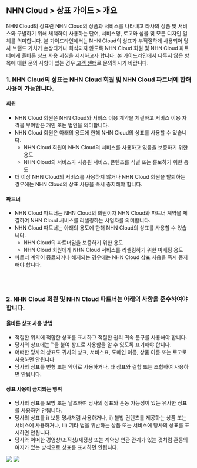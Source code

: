 ## NHN Cloud > 상표 가이드 > 개요

NHN Cloud의 상표란 NHN Cloud의 상품과 서비스를 나타내고 타사의 상품 및 서비스와 구별하기 위해 채택하여 사용하는 단어, 서비스명, 로고와 심볼 및 모든 디자인 일체를 의미합니다.
본 가이드라인에서는 NHN Cloud의 상표가 부적절하게 사용되어 당사 브랜드 가치가 손상되거나 희석되지 않도록 NHN Cloud 회원 및 NHN Cloud 파트너에게 올바른 상표 사용 지침을 제시하고자 합니다. 
본 가이드라인에서 다루지 않은 항목에 대한 문의 사항이 있는 경우 [고객 센터](https://www.toast.com/kr/support/inquiry)로 문의하시기 바랍니다.
<br>

### 1. NHN Cloud의 상표는 NHN Cloud 회원 및 NHN Cloud 파트너에 한해 사용이 가능합니다.

#### 회원

- NHN Cloud 회원은 NHN Cloud와 서비스 이용 계약을 체결하고 서비스 이용 자격을 부여받은 개인 또는 법인을 의미합니다.
- NHN Cloud 회원은 아래의 용도에 한해 NHN Cloud의 상표를 사용할 수 있습니다.
    - NHN Cloud 회원이 NHN Cloud의 서비스를 사용하고 있음을 보증하기 위한 용도
    - NHN Cloud의 서비스가 사용된 서비스, 콘텐츠를 식별 또는 홍보하기 위한 용도
- 더 이상 NHN Cloud의 서비스를 사용하지 않거나 NHN Cloud 회원을 탈퇴하는 경우에는 NHN Cloud의 상표 사용을 즉시 중지해야 합니다.

#### 파트너

- NHN Cloud 파트너는 NHN Cloud의 회원이자 NHN Cloud와 파트너 계약을 체결하여 NHN Cloud 서비스를 리셀링하는 사업자를 의미합니다.
- NHN Cloud 파트너는 아래의 용도에 한해 NHN Cloud의 상표를 사용할 수 있습니다.
    - NHN Cloud의 파트너임을 보증하기 위한 용도
    - NHN Cloud 회원에게 NHN Cloud 서비스를 리셀링하기 위한 마케팅 용도
- 파트너 계약이 종료되거나 해지되는 경우에는 NHN Cloud 상표 사용을 즉시 중지해야 합니다.
<br>
<br>

### 2. NHN Cloud 회원 및 NHN Cloud 파트너는 아래의 사항을 준수하여야 합니다.

#### 올바른 상표 사용 방법

- 적절한 위치에 적합한 상표를 표시하고 적절한 권리 귀속 문구를 사용해야 합니다.
- 당사의 상표에는 ™을 붙여 상표로 사용함을 알 수 있도록 표기해야 합니다.
- 어떠한 당사의 상표도 귀사의 상표, 서비스표, 도메인 이름, 상품 이름 또는 로고로 사용하면 안됩니다
- 당사의 상표를 변형 또는 약어로 사용하거나, 타 상표와 결합 또는 조합하여 사용하면 안됩니다.

#### 상표 사용이 금지되는 행위
- 당사의 상표를 모방 또는 날조하여 당사의 상표와 혼동 가능성이 있는 유사한 상표를 사용하면 안됩니다.
- 당사의 상표를 i) 보통 명사처럼 사용하거나, ii) 불법 컨텐츠를 제공하는 상품 또는 서비스에 사용하거나, iii) 기타 법을 위반하는 상품 또는 서비스에 당사의 상표를 표시하면 안됩니다.
- 당사와 어떠한 경영상/조직상/재정상 또는 계약상 연관 관계가 있는 것처럼 혼동의 여지가 있는 방식으로 상표를 표시하면 안됩니다.


[![](https://static.toastoven.net/prod_architecture_Icon/fileicon_download_ppt.png)](https://static.toastoven.net/prod_architecture_Icon/NHN_Cloud_Architecture_Icons_20221004.pptx) [![](https://static.toastoven.net/prod_architecture_Icon/fileicon_download_ppt.png)](https://static.toastoven.net/prod_architecture_Icon/NHN_Cloud_Architecture_Icons_20221004.pptx)